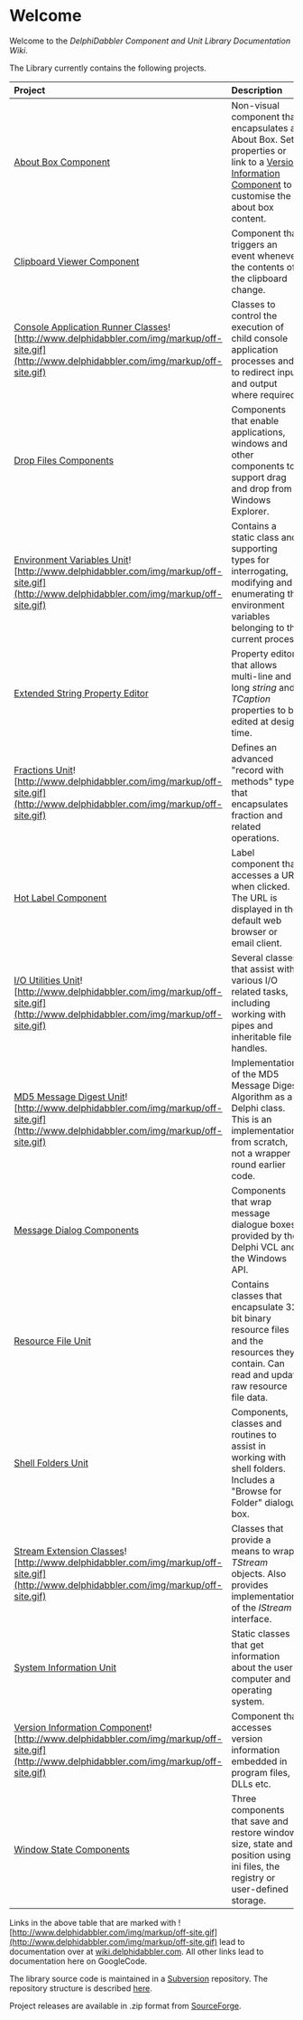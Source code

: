 # Welcome #

Welcome to the _DelphiDabbler Component and Unit Library Documentation Wiki_.

The Library currently contains the following projects.

| **Project** | **Description** |
|:------------|:----------------|
| [About Box Component](AboutBoxComponent.md) | Non-visual component that encapsulates an About Box. Set properties or link to a [Version Information Component](VersionInformationComponent.md) to customise the about box content. |
| [Clipboard Viewer Component](ClipboardViewerComponent.md) | Component that triggers an event whenever the contents of the clipboard change. |
| [Console Application Runner Classes](http://wiki.delphidabbler.com/index.php/Docs/ConsoleAppAPI)![http://www.delphidabbler.com/img/markup/off-site.gif](http://www.delphidabbler.com/img/markup/off-site.gif) | Classes to control the execution of child console application processes and to redirect input and output where required. |
| [Drop Files Components](DropFilesComponents.md) | Components that enable applications, windows and other components to support drag and drop from Windows Explorer. |
| [Environment Variables Unit](http://delphidabbler.com/url/envvars-docs)![http://www.delphidabbler.com/img/markup/off-site.gif](http://www.delphidabbler.com/img/markup/off-site.gif) | Contains a static class and supporting types for interrogating, modifying and enumerating the environment variables belonging to the current process. |
| [Extended String Property Editor](Docs/StringPE.md) | Property editor that allows multi-line and long _string_ and _TCaption_ properties to be edited at design time. |
| [Fractions Unit](http://wiki.delphidabbler.com/index.php/Docs/FractionsAPI)![http://www.delphidabbler.com/img/markup/off-site.gif](http://www.delphidabbler.com/img/markup/off-site.gif) | Defines an advanced "record with methods" type that encapsulates fraction and related operations. |
| [Hot Label Component](HotLabelComponent.md) | Label component that accesses a URL when clicked. The URL is displayed in the default web browser or email client. |
| [I/O Utilities Unit](http://wiki.delphidabbler.com/index.php/Docs/IOUtilsAPI)![http://www.delphidabbler.com/img/markup/off-site.gif](http://www.delphidabbler.com/img/markup/off-site.gif) | Several classes that assist with various I/O related tasks, including working with pipes and inheritable file handles. |
| [MD5 Message Digest Unit](http://wiki.delphidabbler.com/index.php/Docs/MD5API)![http://www.delphidabbler.com/img/markup/off-site.gif](http://www.delphidabbler.com/img/markup/off-site.gif) | Implementation of the MD5 Message Digest Algorithm as a Delphi class. This is an implementation from scratch, not a wrapper round earlier code. |
| [Message Dialog Components](MessageDialogComponents.md) | Components that wrap message dialogue boxes provided by the Delphi VCL and the Windows API. |
| [Resource File Unit](ResFileUnit.md) | Contains classes that encapsulate 32 bit binary resource files and the resources they contain. Can read and update raw resource file data. |
| [Shell Folders Unit](ShellFoldersUnit.md) | Components, classes and routines to assist in working with shell folders. Includes a "Browse for Folder" dialogue box. |
| [Stream Extension Classes](http://wiki.delphidabbler.com/index.php/Docs/StreamsAPI)![http://www.delphidabbler.com/img/markup/off-site.gif](http://www.delphidabbler.com/img/markup/off-site.gif) | Classes that provide a means to wrap _TStream_ objects. Also provides implementations of the _IStream_ interface. |
| [System Information Unit](SystemInformationUnit.md) | Static classes that get information about the user's computer and operating system.  |
| [Version Information Component](http://wiki.delphidabbler.com/index.php/Docs/VerInfoAPI)![http://www.delphidabbler.com/img/markup/off-site.gif](http://www.delphidabbler.com/img/markup/off-site.gif) | Component that accesses version information embedded in program files, DLLs etc. |
| [Window State Components](WindowStateComponents.md) | Three components that save and restore window size, state and position using ini files, the registry or user-defined storage. |

Links in the above table that are marked with ![http://www.delphidabbler.com/img/markup/off-site.gif](http://www.delphidabbler.com/img/markup/off-site.gif) lead to documentation over at [wiki.delphidabbler.com](http://wiki.delphidabbler.com). All other links lead to documentation here on GoogleCode.

The library source code is maintained in a [Subversion](http://subversion.tigris.org/) repository. The repository structure is described [here](RepoStructure.md).

Project releases are available in .zip format from [SourceForge](https://sourceforge.net/projects/ddablib/files/).